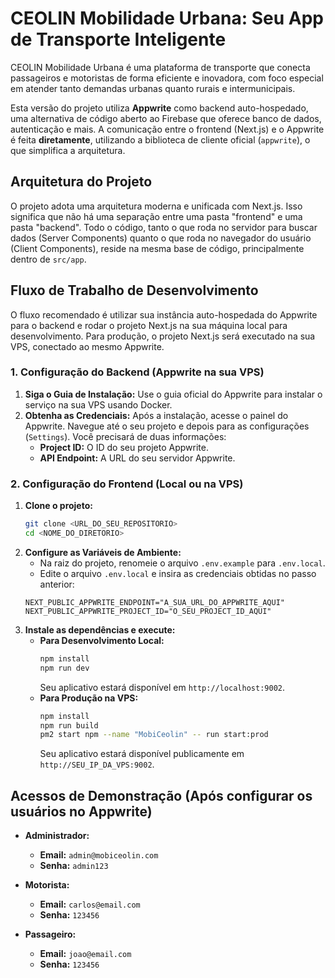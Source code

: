 # CEOLIN Mobilidade Urbana: Seu App de Transporte Inteligente

CEOLIN Mobilidade Urbana é uma plataforma de transporte que conecta passageiros e motoristas de forma eficiente e inovadora, com foco especial em atender tanto demandas urbanas quanto rurais e intermunicipais.

Esta versão do projeto utiliza **Appwrite** como backend auto-hospedado, uma alternativa de código aberto ao Firebase que oferece banco de dados, autenticação e mais. A comunicação entre o frontend (Next.js) e o Appwrite é feita **diretamente**, utilizando a biblioteca de cliente oficial (`appwrite`), o que simplifica a arquitetura.

## Arquitetura do Projeto

O projeto adota uma arquitetura moderna e unificada com Next.js. Isso significa que não há uma separação entre uma pasta "frontend" e uma pasta "backend". Todo o código, tanto o que roda no servidor para buscar dados (Server Components) quanto o que roda no navegador do usuário (Client Components), reside na mesma base de código, principalmente dentro de `src/app`.

## Fluxo de Trabalho de Desenvolvimento

O fluxo recomendado é utilizar sua instância auto-hospedada do Appwrite para o backend e rodar o projeto Next.js na sua máquina local para desenvolvimento. Para produção, o projeto Next.js será executado na sua VPS, conectado ao mesmo Appwrite.

### 1. Configuração do Backend (Appwrite na sua VPS)

1.  **Siga o Guia de Instalação:** Use o guia oficial do Appwrite para instalar o serviço na sua VPS usando Docker.
2.  **Obtenha as Credenciais:** Após a instalação, acesse o painel do Appwrite. Navegue até o seu projeto e depois para as configurações (`Settings`). Você precisará de duas informações:
    *   **Project ID:** O ID do seu projeto Appwrite.
    *   **API Endpoint:** A URL do seu servidor Appwrite.

### 2. Configuração do Frontend (Local ou na VPS)

1.  **Clone o projeto:**
    ```bash
    git clone <URL_DO_SEU_REPOSITORIO>
    cd <NOME_DO_DIRETORIO>
    ```
2.  **Configure as Variáveis de Ambiente:**
    *   Na raiz do projeto, renomeie o arquivo `.env.example` para `.env.local`.
    *   Edite o arquivo `.env.local` e insira as credenciais obtidas no passo anterior:
      ```env
      NEXT_PUBLIC_APPWRITE_ENDPOINT="A_SUA_URL_DO_APPWRITE_AQUI"
      NEXT_PUBLIC_APPWRITE_PROJECT_ID="O_SEU_PROJECT_ID_AQUI"
      ```
3.  **Instale as dependências e execute:**
    *   **Para Desenvolvimento Local:**
        ```bash
        npm install
        npm run dev
        ```
        Seu aplicativo estará disponível em `http://localhost:9002`.
    *   **Para Produção na VPS:**
        ```bash
        npm install
        npm run build
        pm2 start npm --name "MobiCeolin" -- run start:prod
        ```
        Seu aplicativo estará disponível publicamente em `http://SEU_IP_DA_VPS:9002`.

## Acessos de Demonstração (Após configurar os usuários no Appwrite)

- **Administrador:**
  - **Email:** `admin@mobiceolin.com`
  - **Senha:** `admin123`

- **Motorista:**
  - **Email:** `carlos@email.com`
  - **Senha:** `123456`

- **Passageiro:**
  - **Email:** `joao@email.com`
  - **Senha:** `123456`
